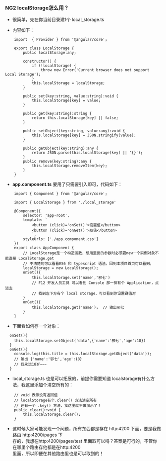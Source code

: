### NG2 localStorage怎么用？

* 很简单，先在你当前目录建1个 local_storage.ts

* 内容如下：

```
    import  { Provider } from '@angular/core';

    export class LocalStorage {
        public localStorage:any;

        constructor() {
            if (!localStorage) {
                throw new Error('Current browser does not support Local Storage');
            }
            this.localStorage = localStorage;
        }

        public set(key:string, value:string):void {
            this.localStorage[key] = value;
        }

        public get(key:string):string {
            return this.localStorage[key] || false;
        }

        public setObject(key:string, value:any):void {
            this.localStorage[key] = JSON.stringify(value);
        }

        public getObject(key:string):any {
            return JSON.parse(this.localStorage[key] || '{}');
        }
        public remove(key:string):any {
            this.localStorage.removeItem(key);
        }
    }
```

* **app.component.ts** 要用了只需要引入即可，代码如下：

```
    import { Component } from '@angular/core';

    import { LocalStorage } from './local_storage'

    @Component({
        selector: 'app-root',
        template: `
            <button (click)='onSet()'>设置值</button>
            <button (click)='onGet()'>取值</button>
            `,
        styleUrls: ['./app.component.css']
    })
    export class AppComponent {
        // LocalStorage是一个构造函数，想用里面的参数时必须要new一个实例对象不能直接 LocalStorage.get
        // 不清楚的可以看看ES6 和 typescript 语法。回到本项目首页可以看到。
        localStorage = new LocalStorage();
        onSet(){
            this.localStorage.set('name','邪七')
            // F12 开发人员工具 可以看到 Console 那一排有个 Application，点进去   
            // 找到左下方有个 local storage，可以看到你设置键值对
        }
        onGet(){
            this.localStorage.get('name');  // 输出邪七 
        }
    }

```

* 下面看如何存一个对象：

```
  onSet(){
    this.localStorage.setObject('data',{'name':'邪七','age':18})
  }
  onGet(){
    console.log(this.title = this.localStorage.getObject('data'));
    // 输出 {'name':'邪七','age':18}  
    // 我永远18岁~~~
  }
```

* local_storage.ts 也是可以拓展的，前提你需要知道 localstorage有什么方法，我这里添加个清空所有的：

```
    // void 表示没有返回值
    // localStorage有个.clear() 方法清空所有
    // 还有一个 .key() 方法，我这里就不做演示了！
    public clear():void {
        this.localStorage.clear();
    }
```


* 这时候大家可能发现一个问题，所有东西都是存在 http:4200 下面，要是我做路由 http:4200/pages  下   
存的，我想在http:4200/pages/test 里面取可以吗？答案是可行的，不管你在哪里个路由存他都是在http:4200   
里面，所以即便在其他路由里也是可以取到的！





